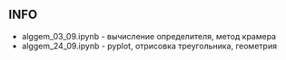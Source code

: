 ## INFO

- alggem_03_09.ipynb - вычисление определителя, метод крамера
- alggem_24_09.ipynb - pyplot, отрисовка треугольника, геометрия